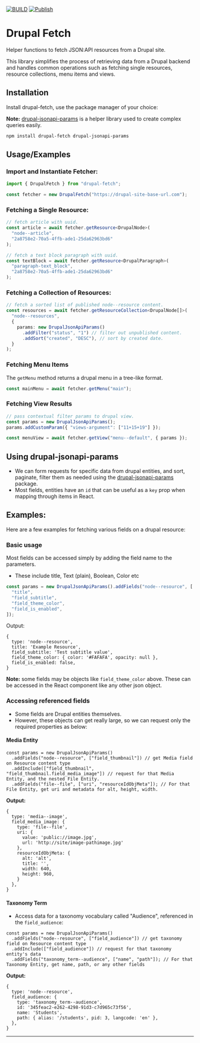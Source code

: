 [![BUILD](https://github.com/TariqSaiyad/drupal-fetch/actions/workflows/main.yml/badge.svg)](https://github.com/TariqSaiyad/drupal-fetch/actions/workflows/main.yml) [![Publish](https://github.com/TariqSaiyad/drupal-fetch/actions/workflows/publish.yml/badge.svg)](https://github.com/TariqSaiyad/drupal-fetch/actions/workflows/publish.yml)

# Drupal Fetch

Helper functions to fetch JSON:API resources from a Drupal site.

This library simplifies the process of retrieving data from a Drupal backend and handles common operations such as fetching single resources, resource collections, menu items and views.

## Installation

Install drupal-fetch, use the package manager of your choice:

**Note:** [drupal-jsonapi-params](https://www.npmjs.com/package/drupal-jsonapi-params) is a helper library used to create complex queries easily.

```bash
npm install drupal-fetch drupal-jsonapi-params
```

## Usage/Examples

### Import and Instantiate Fetcher:

```typescript
import { DrupalFetch } from "drupal-fetch";

const fetcher = new DrupalFetch("https://drupal-site-base-url.com");
```

### Fetching a Single Resource:

```typescript
// fetch article with uuid.
const article = await fetcher.getResource<DrupalNode>(
  "node--article",
  "2a8758e2-70a5-4ffb-ade1-25da62963bd6"
);

// fetch a text block paragraph with uuid.
const textBlock = await fetcher.getResource<DrupalParagraph>(
  "paragraph-text_block",
  "2a8758e2-70a5-4ffb-ade1-25da62963bd6"
);
```

### Fetching a Collection of Resources:

```typescript
// fetch a sorted list of published node--resource content.
const resources = await fetcher.getResourceCollection<DrupalNode[]>(
  "node--resources",
  {
    params: new DrupalJsonApiParams()
      .addFilter("status", "1") // filter out unpublished content.
      .addSort("created", "DESC"), // sort by created date.
  }
);
```

### Fetching Menu Items

The `getMenu` method returns a drupal menu in a tree-like format.

```typescript
const mainMenu = await fetcher.getMenu("main");
```

### Fetching View Results

```typescript
// pass contextual filter params to drupal view.
const params = new DrupalJsonApiParams();
params.addCustomParam({ "views-argument": ["11+15+19"] });

const menuView = await fetcher.getView("menu--default", { params });
```

## Using drupal-jsonapi-params

- We can form requests for specific data from drupal entities, and sort, paginate, filter them as needed using the [drupal-jsonapi-params](https://www.npmjs.com/package/drupal-jsonapi-params) package.
- Most fields, entities have an `id` that can be useful as a `key` prop when mapping through items in React.

## Examples:

Here are a few examples for fetching various fields on a drupal resource:

### Basic usage

Most fields can be accessed simply by adding the field name to the parameters.

- These include title, Text (plain), Boolean, Color etc

```typescript
const params = new DrupalJsonApiParams().addFields("node--resource", [
  "title",
  "field_subtitle",
  "field_theme_color",
  "field_is_enabled",
]);
```

Output:

```tsx
{
  type: 'node--resource',
  title: 'Example Resource',
  field_subtitle: 'Test subtitle value',
  field_theme_color: { color: '#FAFAFA', opacity: null },
  field_is_enabled: false,
}
```

**Note:** some fields may be objects like `field_theme_color` above. These can be accessed in the React component like any other json object.

### Accessing referenced fields

- Some fields are Drupal entities themselves.
- However, these objects can get really large, so we can request only the required properties as below:

#### Media Entity

```tsx
const params = new DrupalJsonApiParams()
  .addFields("node--resource", ["field_thumbnail"]) // get Media field on Resource content type
  .addInclude(["field_thumbnail", "field_thumbnail.field_media_image"]) // request for that Media Entity, and the nested File Entity.
  .addFields("file--file", ["uri", "resourceIdObjMeta"]); // For that File Entity, get uri and metadata for alt, height, width.
```

**Output:**

```tsx
{
  type: 'media--image',
  field_media_image: {
    type: 'file--file',
    uri: {
      value: 'public://image.jpg',
      url: 'http://site/image-pathimage.jpg'
    },
    resourceIdObjMeta: {
      alt: 'alt',
      title: '',
      width: 640,
      height: 960,
    }
  },
}
```

#### Taxonomy Term

- Access data for a taxonomy vocabulary called "Audience", referenced in the `field_audience`:

```tsx
const params = new DrupalJsonApiParams()
  .addFields("node--resource", ["field_audience"]) // get taxonomy field on Resource content type
  .addInclude(["field_audience"]) // request for that taxonomy entity's data
  .addFields("taxonomy_term--audience", ["name", "path"]); // For that Taxonomy Entity, get name, path, or any other fields
```

**Output:**

```tsx
{
  type: 'node--resource',
  field_audience: {
    type: 'taxonomy_term--audience',
    id: '345feac2-e262-4298-91d3-c7d965c73f56',
    name: 'Students',
    path: { alias: '/students', pid: 3, langcode: 'en' },
  },
}
```

---
